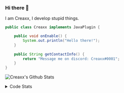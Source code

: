 ### Hi there 👋

I am Creaxx, I develop stupid things. 

```java
public class Creaxx implements JavaPlugin {

    public void onEnable() {
        System.out.println("Hello there!");
    }
    
    public String getContactInfo() {
        return "Message me on discord: Creaxx#0001";
    }
}
```

![Creaxx's Github Stats](https://github-readme-stats.vercel.app/api?username=CreaxxOG&show_icons=true&theme=dark&count_private=true)

<details>
  <summary>Code Stats</summary>

<!--START_SECTION:waka-->
![Code Time](http://img.shields.io/badge/Code%20Time-945%20hrs%2044%20mins-blue)

![Lines of code](https://img.shields.io/badge/From%20Hello%20World%20I%27ve%20Written-2%20Thousand%20lines%20of%20code-blue)

**🐱 My GitHub Data** 

> 🏆 713 Contributions in the Year 2022
 > 
> 📦 231.4 kB Used in GitHub's Storage 
 > 
> 🚫 Not Opted to Hire
 > 
> 📜 3 Public Repositories 
 > 
> 🔑 3 Private Repositories  
 > 
**I'm an Early 🐤** 

```text
🌞 Morning    20 commits     █░░░░░░░░░░░░░░░░░░░░░░░░   4.13% 
🌆 Daytime    223 commits    ███████████░░░░░░░░░░░░░░   46.07% 
🌃 Evening    225 commits    ███████████░░░░░░░░░░░░░░   46.49% 
🌙 Night      16 commits     ░░░░░░░░░░░░░░░░░░░░░░░░░   3.31%

```
📅 **I'm Most Productive on Sunday** 

```text
Monday       66 commits     ███░░░░░░░░░░░░░░░░░░░░░░   13.64% 
Tuesday      64 commits     ███░░░░░░░░░░░░░░░░░░░░░░   13.22% 
Wednesday    84 commits     ████░░░░░░░░░░░░░░░░░░░░░   17.36% 
Thursday     58 commits     ███░░░░░░░░░░░░░░░░░░░░░░   11.98% 
Friday       62 commits     ███░░░░░░░░░░░░░░░░░░░░░░   12.81% 
Saturday     65 commits     ███░░░░░░░░░░░░░░░░░░░░░░   13.43% 
Sunday       85 commits     ████░░░░░░░░░░░░░░░░░░░░░   17.56%

```


📊 **This Week I Spent My Time On** 

```text
💬 Programming Languages: 
Java                     16 hrs 26 mins      ███████████████████████░░   94.9% 
XML                      34 mins             ░░░░░░░░░░░░░░░░░░░░░░░░░   3.36% 
GitIgnore file           8 mins              ░░░░░░░░░░░░░░░░░░░░░░░░░   0.79% 
YAML                     5 mins              ░░░░░░░░░░░░░░░░░░░░░░░░░   0.56% 
Kotlin                   3 mins              ░░░░░░░░░░░░░░░░░░░░░░░░░   0.35%

🔥 Editors: 
IntelliJ                 17 hrs 19 mins      █████████████████████████   100.0%

```

**I Mostly Code in Java** 

```text
Java                     8 repos             ████████████████░░░░░░░░░   66.67% 
Kotlin                   3 repos             ██████░░░░░░░░░░░░░░░░░░░   25.0% 
EJS                      1 repo              ██░░░░░░░░░░░░░░░░░░░░░░░   8.33%

```



 Last Updated on 29/10/2022 02:09:56 UTC
<!--END_SECTION:waka-->
</details>
